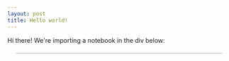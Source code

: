 ```yaml
---
layout: post
title: Hello world!
---
```

<meta charset="utf-8">
<link rel="stylesheet" type="text/css" href="https://cdn.jsdelivr.net/npm/@observablehq/inspector@3/dist/inspector.css">
Hi there!  We're importing a notebook in the div below:
<br>
<div id="clip" style="border:1px solid #ccc; margin: 20px;"></div>
<script type="module">

import {Runtime, Inspector} from "https://cdn.jsdelivr.net/npm/@observablehq/runtime@4/dist/runtime.js";
import notebook from "https://api.observablehq.com/@tmcw/hello-world.js?v=3";

new Runtime().module(notebook, Inspector.into(document.querySelector("#clip")));

</script>
